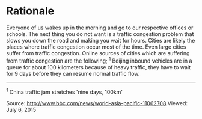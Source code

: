 # Rationale

Everyone of us wakes up in the morning and go to our respective offices or schools.
The next thing you do not want is a traffic congestion problem that slows you down
the road and making you wait for hours. Cities are likely the places where traffic
congestion occur most of the time. Even large cities suffer from traffic congestion.
Online sources of cities which are suffering from traffic congestion are the following;
<sup>1</sup> Beijing inbound vehicles are in a queue for about 100 kilometers because
of heavy traffic, they have to wait for 9 days before they can resume normal traffic flow.

---
<sup>1</sup> China traffic jam stretches 'nine days, 100km'

Source: http://www.bbc.com/news/world-asia-pacific-11062708 Viewed: July 6, 2015